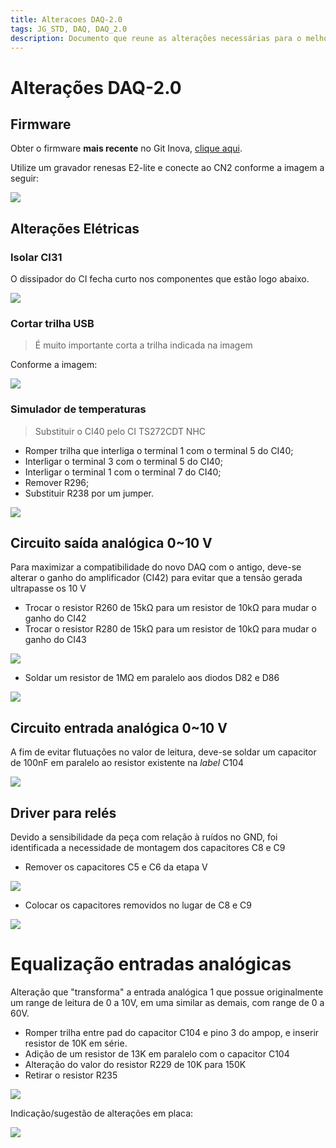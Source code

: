 ```yaml
---
title: Alteracoes DAQ-2.0
tags: JG_STD, DAQ, DAQ_2.0
description: Documento que reune as alterações necessárias para o melhor funcionamento do DAQ-2.0.
---
```


# Alterações DAQ-2.0

## Firmware

Obter o firmware **mais recente** no Git Inova, [clique aqui](https://git.inova.ind.br/Inova/_FW_RENESAS_R5F52316ADFM_INV-133_133v02/releases).

Utilize um gravador renesas E2-lite e conecte ao CN2 conforme a imagem a seguir:

![](https://i.imgur.com/rak7WOp.png)


## Alterações Elétricas

### Isolar CI31

O dissipador do CI fecha curto nos componentes que estão logo abaixo.

![](https://i.imgur.com/tkjuV50.png)


### Cortar trilha USB

> É muito importante corta a trilha indicada na imagem


Conforme a imagem:

![](https://i.imgur.com/oF2bVDU.png)


### Simulador de temperaturas

> Substituir o CI40 pelo CI TS272CDT NHC

* Romper trilha que interliga o terminal 1 com o terminal 5 do CI40;
* Interligar o terminal 3 com o terminal 5 do CI40;
* Interligar o terminal 1 com o terminal 7 do CI40;
* Remover R296;
* Substituir R238 por um jumper.

![](https://i.imgur.com/ELrbtT0.png)


## Circuito saída analógica 0~10 V
Para maximizar a compatibilidade do novo DAQ com o antigo, deve-se alterar o ganho do amplificador (CI42) para evitar que a tensão gerada ultrapasse os 10 V
* Trocar o resistor R260 de 15kΩ para um resistor de 10kΩ para mudar o ganho do CI42
* Trocar o resistor R280 de 15kΩ para um resistor de 10kΩ para mudar o ganho do CI43

![](https://i.imgur.com/UarG6Eq.png)

* Soldar um resistor de 1MΩ em paralelo aos diodos D82 e D86

![](https://i.imgur.com/D6oTtT4.png)

## Circuito entrada analógica 0~10 V
A fim de evitar flutuações no valor de leitura, deve-se soldar um capacitor de 100nF em paralelo ao resistor existente na *label* C104

![](https://i.imgur.com/ppFV5oP.png)



## Driver para relés

Devido a sensibilidade da peça com relação à ruídos no GND, foi identificada a necessidade de montagem dos capacitores C8 e C9

* Remover os capacitores C5 e C6 da etapa V

![](https://i.imgur.com/5HEFGVc.png)

* Colocar os capacitores removidos no lugar de C8 e C9

![](https://i.imgur.com/KnDfqVL.png)

# Equalização entradas analógicas

Alteração que "transforma" a entrada analógica 1 que possue originalmente um range de leitura de 0 a 10V, em uma similar as demais, com range de 0 a 60V.

* Romper trilha entre pad do capacitor C104 e pino 3 do ampop, e inserir resistor de 10K em série.
* Adição de um resistor de 13K em paralelo com o capacitor C104
* Alteração do valor do resistor R229 de 10K para 150K
* Retirar o resistor R235

![](https://i.imgur.com/WYLPCLa.png)

Indicação/sugestão de alterações em placa:

![](https://i.imgur.com/YdeXXtH.png)

